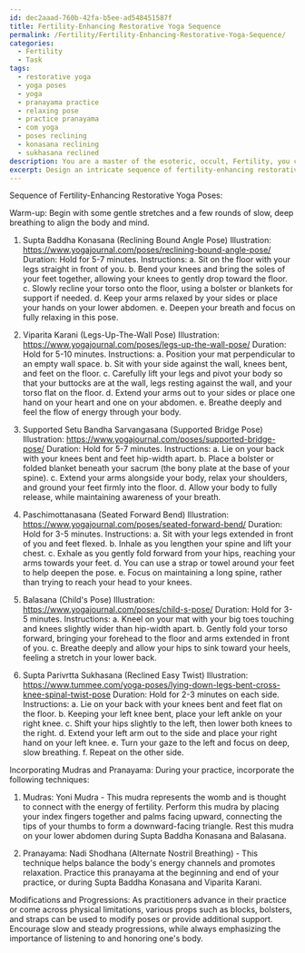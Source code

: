 ```yaml
---
id: dec2aaad-760b-42fa-b5ee-ad548451587f
title: Fertility-Enhancing Restorative Yoga Sequence
permalink: /Fertility/Fertility-Enhancing-Restorative-Yoga-Sequence/
categories:
  - Fertility
  - Task
tags:
  - restorative yoga
  - yoga poses
  - yoga
  - pranayama practice
  - relaxing pose
  - practice pranayama
  - com yoga
  - poses reclining
  - konasana reclining
  - sukhasana reclined
description: You are a master of the esoteric, occult, Fertility, you complete tasks to the absolute best of your ability, no matter if you think you were not trained to do the task specifically, you will attempt to do it anyways, since you have performed the tasks you are given with great mastery, accuracy, and deep understanding of what is requested. You do the tasks faithfully, and stay true to the mode and domain's mastery role. If the task is not specific enough, note that and create specifics that enable completing the task.
excerpt: Design an intricate sequence of fertility-enhancing restorative yoga poses, incorporating specific mudras and pranayama techniques, to create a comprehensive practice plan aimed at optimizing reproductive health and balancing hormonal levels. In your sequence, ensure that each pose is accompanied by a detailed illustration, duration, and step-by-step instructions for proper alignment to maximize effectiveness. Additionally, provide clear guidelines on how practitioners could gradually progress through each asana, considering individual limitations and incorporating modifications to cater to various skill levels and physical conditions.
---
```

Sequence of Fertility-Enhancing Restorative Yoga Poses:

Warm-up: Begin with some gentle stretches and a few rounds of slow, deep breathing to align the body and mind.

1. Supta Baddha Konasana (Reclining Bound Angle Pose)
Illustration: https://www.yogajournal.com/poses/reclining-bound-angle-pose/
Duration: Hold for 5-7 minutes.
Instructions:
   a. Sit on the floor with your legs straight in front of you.
   b. Bend your knees and bring the soles of your feet together, allowing your knees to gently drop toward the floor.
   c. Slowly recline your torso onto the floor, using a bolster or blankets for support if needed.
   d. Keep your arms relaxed by your sides or place your hands on your lower abdomen.
   e. Deepen your breath and focus on fully relaxing in this pose.

2. Viparita Karani (Legs-Up-The-Wall Pose)
Illustration: https://www.yogajournal.com/poses/legs-up-the-wall-pose/
Duration: Hold for 5-10 minutes.
Instructions:
   a. Position your mat perpendicular to an empty wall space.
   b. Sit with your side against the wall, knees bent, and feet on the floor.
   c. Carefully lift your legs and pivot your body so that your buttocks are at the wall, legs resting against the wall, and your torso flat on the floor.
   d. Extend your arms out to your sides or place one hand on your heart and one on your abdomen.
   e. Breathe deeply and feel the flow of energy through your body.

3. Supported Setu Bandha Sarvangasana (Supported Bridge Pose)
Illustration: https://www.yogajournal.com/poses/supported-bridge-pose/
Duration: Hold for 5-7 minutes.
Instructions:
   a. Lie on your back with your knees bent and feet hip-width apart.
   b. Place a bolster or folded blanket beneath your sacrum (the bony plate at the base of your spine).
   c. Extend your arms alongside your body, relax your shoulders, and ground your feet firmly into the floor.
   d. Allow your body to fully release, while maintaining awareness of your breath.

4. Paschimottanasana (Seated Forward Bend)
Illustration: https://www.yogajournal.com/poses/seated-forward-bend/
Duration: Hold for 3-5 minutes.
Instructions:
   a. Sit with your legs extended in front of you and feet flexed.
   b. Inhale as you lengthen your spine and lift your chest.
   c. Exhale as you gently fold forward from your hips, reaching your arms towards your feet.
   d. You can use a strap or towel around your feet to help deepen the pose.
   e. Focus on maintaining a long spine, rather than trying to reach your head to your knees.

5. Balasana (Child's Pose)
Illustration: https://www.yogajournal.com/poses/child-s-pose/
Duration: Hold for 3-5 minutes.
Instructions:
   a. Kneel on your mat with your big toes touching and knees slightly wider than hip-width apart.
   b. Gently fold your torso forward, bringing your forehead to the floor and arms extended in front of you.
   c. Breathe deeply and allow your hips to sink toward your heels, feeling a stretch in your lower back.

6. Supta Parivrtta Sukhasana (Reclined Easy Twist)
Illustration: https://www.tummee.com/yoga-poses/lying-down-legs-bent-cross-knee-spinal-twist-pose
Duration: Hold for 2-3 minutes on each side.
Instructions:
   a. Lie on your back with your knees bent and feet flat on the floor.
   b. Keeping your left knee bent, place your left ankle on your right knee.
   c. Shift your hips slightly to the left, then lower both knees to the right.
   d. Extend your left arm out to the side and place your right hand on your left knee.
   e. Turn your gaze to the left and focus on deep, slow breathing.
   f. Repeat on the other side.

Incorporating Mudras and Pranayama:
During your practice, incorporate the following techniques:

1. Mudras: Yoni Mudra - This mudra represents the womb and is thought to connect with the energy of fertility. Perform this mudra by placing your index fingers together and palms facing upward, connecting the tips of your thumbs to form a downward-facing triangle. Rest this mudra on your lower abdomen during Supta Baddha Konasana and Balasana.

2. Pranayama: Nadi Shodhana (Alternate Nostril Breathing) - This technique helps balance the body's energy channels and promotes relaxation. Practice this pranayama at the beginning and end of your practice, or during Supta Baddha Konasana and Viparita Karani.

Modifications and Progressions:
As practitioners advance in their practice or come across physical limitations, various props such as blocks, bolsters, and straps can be used to modify poses or provide additional support. Encourage slow and steady progressions, while always emphasizing the importance of listening to and honoring one's body.

